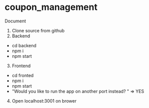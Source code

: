 # coupon_management

Document
1. Clone source from github
2. Backend
- cd backend
- npm i
- npm start
3. Frontend
- cd fronted
- npm i
- npm start
- "Would you like to run the app on another port instead? " => YES
4. Open localhost:3001 on brower
